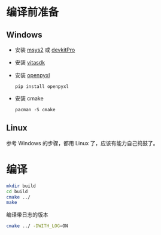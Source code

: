 <!-- [English](README.en.md) -->

# 编译前准备
## Windows
* 安装 [msys2](https://www.msys2.org/) 或 [devkitPro](https://github.com/devkitPro/installer/releases)
* 安装 [vitasdk](https://vitasdk.org/)
* 安装 [openpyxl](https://pypi.org/project/openpyxl/)

  `pip install openpyxl`

* 安装 cmake 
  
  `pacman -S cmake`

## Linux

参考 Windows 的步骤，都用 Linux 了，应该有能力自己捣鼓了。

# 编译
```bash
mkdir build
cd build
cmake ../
make
```
编译带日志的版本
```bash
cmake ../ -DWITH_LOG=ON
```